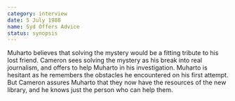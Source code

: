 ```yaml
---
category: interview
date: 5 July 1988
name: Syd Offers Advice
status: synopsis
---
```

Muharto believes that solving the mystery would be a fitting tribute to his lost friend. Cameron sees solving the mystery as his break into real journalism, and offers to help Muharto in his investigation. Muharto is hesitant as he remembers the obstacles he encountered on his first attempt. But Cameron assures Muharto that they now have the resources of the new library, and he knows just the person who can help them.  
